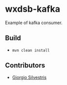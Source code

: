 # wxdsb-kafka

Example of kafka consumer.

## Build

- `mvn clean install`

## Contributors

* [Giorgio Silvestris](https://github.com/giosil)
